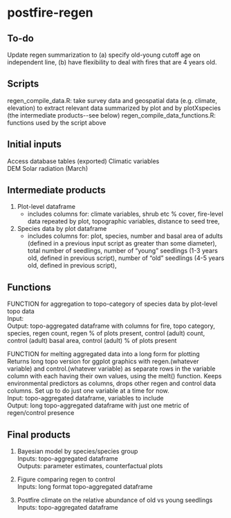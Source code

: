 # postfire-regen

## To-do
Update regen summarization to (a) specify old-young cutoff age on independent line, (b) have flexibility to deal with fires that are 4 years old.


## Scripts
regen_compile_data.R: take survey data and geospatial data (e.g. climate, elevation) to extract relevant data summarized by plot and by plotXspecies (the intermediate products--see below)
regen_compile_data_functions.R: functions used by the script above


## Initial inputs  
Access database tables (exported)
Climatic variables   
DEM
Solar radiation (March)


## Intermediate products  
1. Plot-level dataframe  
	- includes columns for: climate variables, shrub etc % cover, fire-level data repeated by plot, topographic variables, distance to seed tree,   
2. Species data by plot dataframe  
	- includes columns for: plot, species, number and basal area of adults (defined in a previous input script as greater than some diameter), total number of seedlings, number of “young” seedlings (1-3 years old, defined in previous script), number of “old” seedlings (4-5 years old, defined in previous script),   
  
  
## Functions  
FUNCTION for aggregation to topo-category of species data by plot-level topo data  
Input:   
Output: topo-aggregated dataframe with columns for fire, topo category, species, regen count, regen % of plots present, control (adult) count, control (adult) basal area, control (adult) % of plots present  


FUNCTION for melting aggregated data into a long form for plotting  
Returns long topo version for ggplot graphics with regen.(whatever variable) and control.(whatever variable) as separate rows in the variable column with each having their own values, using the melt() function. Keeps environmental predictors as columns, drops other regen and control data columns. Set up to do just one variable at a time for now.   
Input: topo-aggregated dataframe, variables to include  
Output: long topo-aggregated dataframe with just one metric of regen/control presence  


## Final products  
1. Bayesian model by species/species group  
Inputs: topo-aggregated dataframe  
Outputs: parameter estimates, counterfactual plots  

2. Figure comparing regen to control  
Inputs: long format topo-aggregated dataframe  

3. Postfire climate on the relative abundance of old vs young seedlings  
Inputs: topo-aggregated dataframe  

